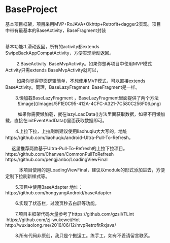 # BaseProject<br />
基本项目框架，项目采用MVP+RxJAVA+Okhttp+Retrofit+dagger2实现。项目中带有最基本的BaseActivity，BaseFragment封装<br />
<br />

<p>
	基本功能:1.滑动返回，所有的activity都extends SwipeBackAppCompatActivity，方便实现滑动返回。
</p>
<p>
	&nbsp; &nbsp; &nbsp; &nbsp; &nbsp;2.BaseActivity &nbsp;BaseMvpActivity。如果你想再项目中使用MVP模式 Activity只需extends BaseMvpActivity就可以，
</p>
<p>
	&nbsp; &nbsp; &nbsp; &nbsp; &nbsp;如果你觉得界面逻辑简单，不想使用MVP模式，可以直接extends BaseActivity。同理，BaseLazyFragment &nbsp;BaseFragment是一样。
</p>
&nbsp; &nbsp; &nbsp; &nbsp; 3.懒加载BaseLazyFragment ，BaseLazyFragment里面提供了两个方法<br />
&nbsp; &nbsp; &nbsp; &nbsp; &nbsp; ![image](/Images/5F1E0C95-412A-4CFC-A321-7C580C256F06.png)<br />

<p>
	&nbsp; &nbsp; &nbsp; &nbsp; &nbsp; 如果你需要懒加载，就在lazyLoadData()方法里面获取数据，如果不用懒加载，直接在initEventAndData()里面获取数据即可。
</p>
<p>
	&nbsp; &nbsp; &nbsp; &nbsp; 4.上拉下拉，上拉刷新建议使用liaohuqiu大大写的，地址https://github.com/liaohuqiu/android-Ultra-Pull-To-Refresh，
</p>
<p>
	<span style="white-space:pre">	</span>&nbsp; &nbsp;这里推荐两款基于Ultra-Pull-To-Refresh的上拉下拉项目。 https://github.com/Chanven/CommonPullToRefresh https://github.com/pengjianbo/LoadingViewFinal&nbsp;
</p>
<p>
	&nbsp; &nbsp; &nbsp; &nbsp; &nbsp; &nbsp;本项目使用的是LoadingViewFinal，建议以module的形式添加进去，方便定制下拉刷新样式等。
</p>
<p>
	&nbsp; &nbsp; &nbsp; &nbsp; 5.项目中使用BaseAdapter 地址：https://github.com/hongyangAndroid/baseAdapter
</p>
<p>
	&nbsp; &nbsp; &nbsp; &nbsp; 6.实现了状态栏，过渡页秒去白屏等功能。
</p>
<p>
	&nbsp; &nbsp; &nbsp; &nbsp; 7.项目主框架代码大量参考了https://github.com/gzsll/TLint &nbsp;https://github.com/zj-wukewei/Hot http://wuxiaolong.me/2016/06/12/mvpRetrofitRxjava/
</p>
&nbsp; &nbsp; &nbsp; &nbsp; 8.所有代码非原创，我只是个搬运工。练手工，如有不妥请留言联系。

